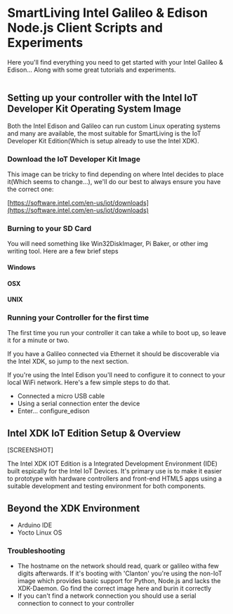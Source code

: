 # SmartLiving Intel Galileo & Edison Node.js Client Scripts and Experiments

Here you'll find everything you need to get started with your Intel Galileo & Edison... Along with some great tutorials and experiments.

<IMAGE ON SETUP>

## Setting up your controller with the Intel IoT Developer Kit Operating System Image
Both the Intel Edison and Galileo can run custom Linux operating systems and many are available, the most suitable for SmartLiving is the IoT Developer Kit Edition(Which is setup already to use the Intel XDK).

### Download the IoT Developer Kit Image
This image can be tricky to find depending on where Intel decides to place it(Which seems to change...), we'll do our best to always ensure you have the correct one:

[https://software.intel.com/en-us/iot/downloads](https://software.intel.com/en-us/iot/downloads)

### Burning to your SD Card
You will need something like Win32DiskImager, Pi Baker, or other img writing tool. Here are a few brief steps

#### Windows
#### OSX
#### UNIX

### Running your Controller for the first time 
The first time you run your controller it can take a while to boot up, so leave it for a minute or two.

If you have a Galileo connected via Ethernet it should be discoverable via the Intel XDK, so jump to the next section.

If you're using the Intel Edison you'll need to configure it to connect to your local WiFi network. Here's a few simple steps to do that. 

- Connected a micro USB cable
- Using a serial connection enter the device
- Enter... configure_edison





## Intel XDK IoT Edition Setup & Overview 

[SCREENSHOT]

The Intel XDK IOT Edition is a Integrated Development Environment (IDE) built espically for the Intel IoT Devices. It's primary use is to make it easier to prototype with hardware controllers and front-end HTML5 apps using a suitable development and testing environment for both components.





## Beyond the XDK Environment
- Arduino IDE
- Yocto Linux OS



### Troubleshooting
- The hostname on the network should read, quark or galileo witha  few digits afterwards. If it's booting with 'Clanton' you're using the non-IoT image which provides basic support for Python, Node.js and lacks the XDK-Daemon. Go find the correct image here and burin it correctly
- If you can't find a network connection you should use a serial connection to connect to your controller 